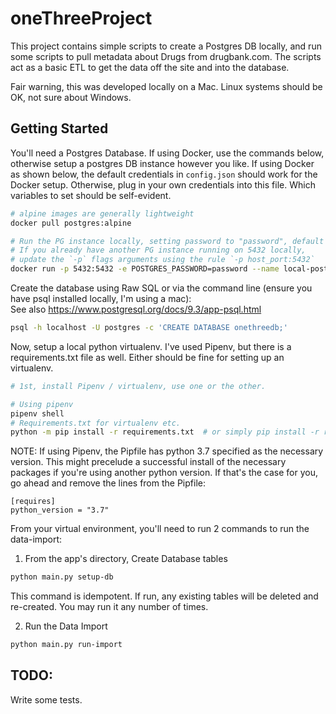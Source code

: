 # oneThreeProject

This project contains simple scripts to create a Postgres DB locally, and run some scripts to 
pull metadata about Drugs from drugbank.com. The scripts act as a basic ETL to get the data off the site
and into the database. 

Fair warning, this was developed locally on a Mac. Linux systems should be OK, not sure about Windows. 

## Getting Started

You'll need a Postgres Database. If using Docker, use the commands below, otherwise setup a postgres DB instance however you like.
If using Docker as shown below, the default credentials in `config.json` should work for the Docker setup. Otherwise, 
plug in your own credentials into this file. Which variables to set should be self-evident. 

```bash
# alpine images are generally lightweight
docker pull postgres:alpine

# Run the PG instance locally, setting password to "password", default user is "postgres"
# If you already have another PG instance running on 5432 locally,  
# update the `-p` flags arguments using the rule `-p host_port:5432`
docker run -p 5432:5432 -e POSTGRES_PASSWORD=password --name local-postgres -d postgres:alpine
```

Create the database using Raw SQL or via the command line (ensure you have psql installed locally, I'm using a mac):  
See also https://www.postgresql.org/docs/9.3/app-psql.html
```bash
psql -h localhost -U postgres -c 'CREATE DATABASE onethreedb;'
```

Now, setup a local python virtualenv. I've used Pipenv, but there is a requirements.txt file as well. Either should be fine for setting up an virtualenv. 
```bash
# 1st, install Pipenv / virtualenv, use one or the other. 

# Using pipenv
pipenv shell
# Requirements.txt for virtualenv etc. 
python -m pip install -r requirements.txt  # or simply pip install -r requirements.txt
```
NOTE: If using Pipenv, the Pipfile has python 3.7 specified as the necessary version. This might precelude a successful install of the 
necessary packages if you're using another python version. If that's the case for you, go ahead and remove the lines from the Pipfile:
```
[requires]
python_version = "3.7"
```

From your virtual environment, you'll need to run 2 commands to run the data-import:
1. From the app's directory, Create Database tables
```bash
python main.py setup-db
```
This command is idempotent. If run, any existing tables will be deleted and re-created. You may run it any number of times. 

2. Run the Data Import
```bash
python main.py run-import
```

## TODO:
Write some tests. 
